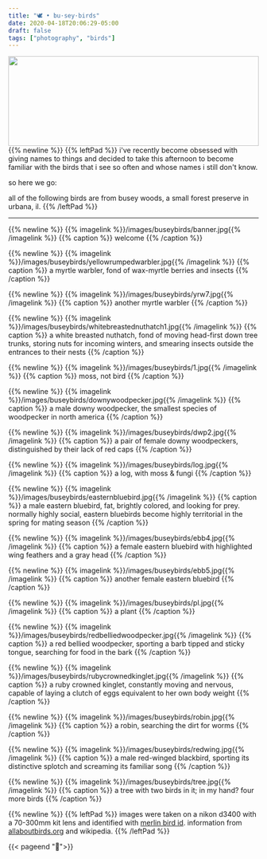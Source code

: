 ```yaml
---
title: "🕊️ • bu·sey·birds"
date: 2020-04-18T20:06:29-05:00
draft: false
tags: ["photography", "birds"]
---
```


<a href="/images/buseybirds/whitebreastednuthatch1.jpg">
    <img
        src="/images/buseybirds/whitebreastednuthatch1.jpg"
        style="
            height:180px;
            width:100%;
            object-fit:cover;
            object-position: 20% 70%;
        " />
</a>
{{% newline %}}
{{% leftPad %}}
i've recently become obsessed with giving names to things and decided to take this afternoon to become familiar with the birds that i see so often and whose names i still don't know.

so here we go:

all of the following birds are from busey woods, a small forest preserve in urbana, il.
{{% /leftPad %}}

---
{{% newline %}}
{{% imagelink %}}/images/buseybirds/banner.jpg{{% /imagelink %}}
{{% caption %}} welcome {{% /caption %}}

{{% newline %}}
{{% imagelink %}}/images/buseybirds/yellowrumpedwarbler.jpg{{% /imagelink %}}
{{% caption %}} a myrtle warbler, fond of wax-myrtle berries and insects {{% /caption %}}

{{% newline %}}
{{% imagelink %}}/images/buseybirds/yrw7.jpg{{% /imagelink %}}
{{% caption %}} another myrtle warbler {{% /caption %}}

{{% newline %}}
{{% imagelink %}}/images/buseybirds/whitebreastednuthatch1.jpg{{% /imagelink %}}
{{% caption %}} a white breasted nuthatch, fond of moving head-first down tree trunks, storing nuts for incoming winters, and smearing insects outside the entrances to their nests {{% /caption %}}

{{% newline %}}
{{% imagelink %}}/images/buseybirds/1.jpg{{% /imagelink %}}
{{% caption %}} moss, not bird {{% /caption %}}

{{% newline %}}
{{% imagelink %}}/images/buseybirds/downywoodpecker.jpg{{% /imagelink %}}
{{% caption %}} a male downy woodpecker, the smallest species of woodpecker in north america {{% /caption %}}

{{% newline %}}
{{% imagelink %}}/images/buseybirds/dwp2.jpg{{% /imagelink %}}
{{% caption %}} a pair of female downy woodpeckers, distinguished by their lack of red caps {{% /caption %}}

{{% newline %}}
{{% imagelink %}}/images/buseybirds/log.jpg{{% /imagelink %}}
{{% caption %}} a log, with moss & fungi {{% /caption %}}

{{% newline %}}
{{% imagelink %}}/images/buseybirds/easternbluebird.jpg{{% /imagelink %}}
{{% caption %}} a male eastern bluebird, fat, brightly colored, and looking for prey. normally highly social, eastern bluebirds become highly territorial in the spring for mating season {{% /caption %}}

{{% newline %}}
{{% imagelink %}}/images/buseybirds/ebb4.jpg{{% /imagelink %}}
{{% caption %}} a female eastern bluebird with highlighted wing feathers and a gray head {{% /caption %}}

{{% newline %}}
{{% imagelink %}}/images/buseybirds/ebb5.jpg{{% /imagelink %}}
{{% caption %}} another female eastern bluebird {{% /caption %}}

{{% newline %}}
{{% imagelink %}}/images/buseybirds/pl.jpg{{% /imagelink %}}
{{% caption %}} a plant {{% /caption %}}

{{% newline %}}
{{% imagelink %}}/images/buseybirds/redbelliedwoodpecker.jpg{{% /imagelink %}}
{{% caption %}} a red bellied woodpecker, sporting a barb tipped and sticky tongue, searching for food in the bark {{% /caption %}}

{{% newline %}}
{{% imagelink %}}/images/buseybirds/rubycrownedkinglet.jpg{{% /imagelink %}}
{{% caption %}} a ruby crowned kinglet, constantly moving and nervous, capable of laying a clutch of eggs equivalent to her own body weight {{% /caption %}}

{{% newline %}}
{{% imagelink %}}/images/buseybirds/robin.jpg{{% /imagelink %}}
{{% caption %}} a robin, searching the dirt for worms {{% /caption %}}

{{% newline %}}
{{% imagelink %}}/images/buseybirds/redwing.jpg{{% /imagelink %}}
{{% caption %}} a male red-winged blackbird, sporting its distinctive splotch and screaming its familiar song {{% /caption %}}

{{% newline %}}
{{% imagelink %}}/images/buseybirds/tree.jpg{{% /imagelink %}}
{{% caption %}} a tree with two birds in it; in my hand? four more birds {{% /caption %}}

{{% newline %}}
{{% leftPad %}}
images were taken on a nikon d3400 with a 70-300mm kit lens and identified with [merlin bird id](https://merlin.allaboutbirds.org/). information from [allaboutbirds.org](https://www.allaboutbirds.org/) and wikipedia.
{{% /leftPad %}}

{{< pageend "🌿">}}
